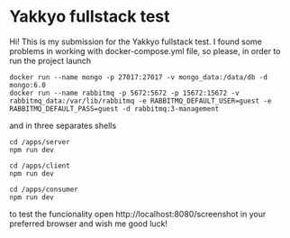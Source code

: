 # Yakkyo fullstack test

Hi! This is my submission for the Yakkyo fullstack test.
I found some problems in working with docker-compose.yml file, so please, in order to run the project
launch 
```console
docker run --name mongo -p 27017:27017 -v mongo_data:/data/db -d mongo:6.0 
docker run --name rabbitmq -p 5672:5672 -p 15672:15672 -v rabbitmq_data:/var/lib/rabbitmq -e RABBITMQ_DEFAULT_USER=guest -e RABBITMQ_DEFAULT_PASS=guest -d rabbitmq:3-management
```
and in three separates shells
```console
cd /apps/server
npm run dev
```
```console
cd /apps/client
npm run dev
```
```console
cd /apps/consumer
npm run dev
```

to test the funcionality open http://localhost:8080/screenshot in your preferred browser and wish me good luck!